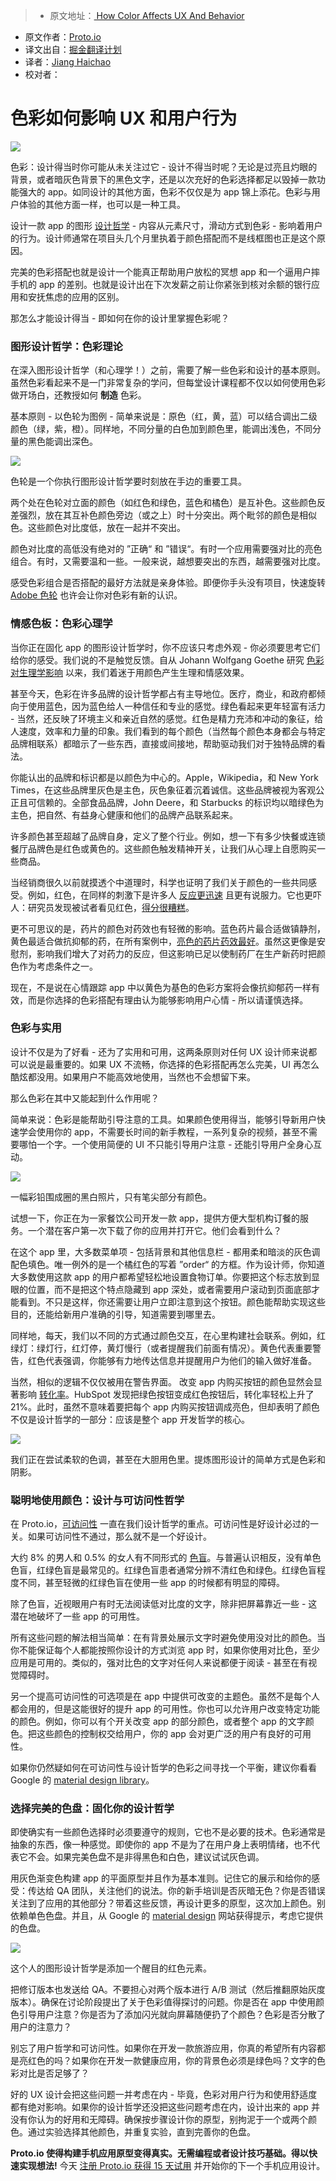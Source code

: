 
> * 原文地址：[ How Color Affects UX And Behavior](https://blog.prototypr.io/how-color-affects-ux-and-behavior-c242c895a8a4#.1p7zujou5)
* 原文作者：[Proto.io](https://blog.prototypr.io/@protoio?source=post_header_lockup)
* 译文出自：[掘金翻译计划](https://github.com/xitu/gold-miner)
* 译者：[Jiang Haichao](https://github.com/AceLeeWinnie)
* 校对者：

# 色彩如何影响 UX 和用户行为

<img class="progressiveMedia-noscript js-progressiveMedia-inner" src="https://cdn-images-1.medium.com/max/800/1*u_ZVr6pxj9EBOKU5vACz6w.jpeg">

色彩：设计得当时你可能从未关注过它 - 设计不得当时呢？无论是过亮且灼眼的背景，或者暗灰色背景下的黑色文字，还是以次充好的色彩选择都足以毁掉一款功能强大的 app。如同设计的其他方面，色彩不仅仅是为 app 锦上添花。色彩与用户体验的其他方面一样，也可以是一种工具。

设计一款 app 的图形 [设计哲学](http://blog.proto.io/10-of-the-best-design-philosophies-of-all-time/) - 内容从元素尺寸，滑动方式到色彩 - 影响着用户的行为。设计师通常在项目头几个月里执着于颜色搭配而不是线框图也正是这个原因。

完美的色彩搭配也就是设计一个能真正帮助用户放松的冥想 app 和一个逼用户摔手机的 app 的差别。也就是设计出在下次发薪之前让你紧张到核对余额的银行应用和安抚焦虑的应用的区别。

那怎么才能设计得当 - 即如何在你的设计里掌握色彩呢？

### 图形设计哲学：色彩理论

在深入图形设计哲学（和心理学！）之前，需要了解一些色彩和设计的基本原则。虽然色彩看起来不是一门非常复杂的学问，但每堂设计课程都不仅以如何使用色彩做开场白，还教授如何 **制造** 色彩。

基本原则 - 以色轮为图例 - 简单来说是：原色（红，黄，蓝）可以结合调出二级颜色（绿，紫，橙）。同样地，不同分量的白色加到颜色里，能调出浅色，不同分量的黑色能调出深色。

<img class="progressiveMedia-noscript js-progressiveMedia-inner" src="https://cdn-images-1.medium.com/max/800/0*TnakpAz6-VKGNWF5.jpg">

色轮是一个你执行图形设计哲学要时刻放在手边的重要工具。

两个处在色轮对立面的颜色（如红色和绿色，蓝色和橘色）是互补色。这些颜色反差强烈，放在其互补色颜色旁边（或之上）时十分突出。两个毗邻的颜色是相似色。这些颜色对比度低，放在一起并不突出。

颜色对比度的高低没有绝对的 ”正确“ 和 ”错误“。有时一个应用需要强对比的亮色组合。有时，又需要温和一些。一般来说，越想要突出的东西，越需要强对比度。

感受色彩组合是否搭配的最好方法就是亲身体验。即便你手头没有项目，快速旋转 [Adobe 色轮](https://color.adobe.com/) 也许会让你对色彩有新的认识。

### 情感色板：色彩心理学

当你正在固化 app 的图形设计哲学时，你不应该只考虑外观 - 你必须要思考它们给你的感受。我们说的不是触觉反馈。自从 Johann Wolfgang Goethe 研究 [色彩对生理学影响](http://www.arttherapyblog.com/online/color-therapy-healing-an-introduction/) 以来，我们着迷于用颜色产生生理和情感效果。

甚至今天，色彩在许多品牌的设计哲学都占有主导地位。医疗，商业，和政府都倾向于使用蓝色，因为蓝色给人一种信任和专业的感觉。绿色看起来更年轻富有活力 - 当然，还反映了环境主义和亲近自然的感觉。红色是精力充沛和冲动的象征，给人速度，效率和力量的印象。我们看到的每个颜色（当然每个颜色本身都会与特定品牌相联系）都暗示了一些东西，直接或间接地，帮助驱动我们对于独特品牌的看法。

你能认出的品牌和标识都是以颜色为中心的。Apple，Wikipedia，和 New York Times，在这些品牌里灰色是主色，灰色象征着沉着诚信。这些品牌被视为客观公正且可信赖的。全部食品品牌，John Deere，和 Starbucks 的标识均以暗绿色为主色，把自然、有益身心健康和他们的品牌产品联系起来。

许多颜色甚至超越了品牌自身，定义了整个行业。例如，想一下有多少快餐或连锁餐厅品牌色是红色或黄色的。这些颜色触发精神开关，让我们从心理上自愿购买一些商品。

当经销商很久以前就摸透个中道理时，科学也证明了我们关于颜色的一些共同感受。例如，红色，在同样的刺激下是许多人 [反应更迅速](http://theweek.com/articles/484145/4-surprising-facts-about-color-red) 且更有说服力。它也更吓人：研究员发现被试者看见红色，[得分很糟糕](https://www.sciencedaily.com/releases/2007/02/070228170240.htm)。

更不可思议的是，药片的颜色对药效也有轻微的影响。蓝色药片最合适做镇静剂，黄色最适合做抗抑郁的药，在所有案例中，[亮色的药片药效最好](http://www.theatlantic.com/health/archive/2014/10/the-power-of-drug-color/381156/)。虽然这更像是安慰剂，影响我们增大了对药力的反应，但这影响已足以使制药厂在生产新药时把颜色作为考虑条件之一。

现在，不是说在心情跟踪 app 中以黄色为基色的色彩方案将会像抗抑郁药一样有效，而是你选择的色彩搭配有理由认为能够影响用户心情 - 所以请谨慎选择。

### 色彩与实用

设计不仅是为了好看 - 还为了实用和可用，这两条原则对任何 UX 设计师来说都可以说是最重要的。如果 UX 不流畅，你选择的色彩搭配再怎么完美，UI 再怎么酷炫都没用。如果用户不能高效地使用，当然也不会想留下来。

那么色彩在其中又能起到什么作用呢？

简单来说：色彩是能帮助引导注意的工具。如果颜色使用得当，能够引导新用户快速学会使用你的 app，不需要长时间的新手教程，一系列复杂的视频，甚至不需要哪怕一个字。一个使用简便的 UI 不只能引导用户注意 - 还能引导用户全身心互动。

<img class="progressiveMedia-noscript js-progressiveMedia-inner" src="https://cdn-images-1.medium.com/max/800/0*Fa2CXw1Dv8iqJfHH.jpg">

一幅彩铅围成圈的黑白照片，只有笔尖部分有颜色。

试想一下，你正在为一家餐饮公司开发一款 app，提供方便大型机构订餐的服务。一个潜在客户第一次下载了你的应用并打开它。他们会看到什么？

在这个 app 里，大多数菜单项 - 包括背景和其他信息栏 - 都用柔和暗淡的灰色调配色填色。唯一例外的是一个橘红色的写着 ”order“ 的方框。作为设计师，你知道大多数使用这款 app 的用户都希望轻松地设置食物订单。你要把这个标志放到显眼的位置，而不是把这个特点隐藏到 app 深处，或者需要用户滚动到页面底部才能看到。不只是这样，你还需要让用户立即注意到这个按钮。颜色能帮助实现这些目的，还能给新用户准确的引导，知道需要到哪里去。

同样地，每天，我们以不同的方式通过颜色交互，在心里构建社会联系。例如，红绿灯：绿灯行，红灯停，黄灯慢行（或者提醒我们前面有情况）。黄色代表重要警告，红色代表强调，你能够有力地传达信息并提醒用户为他们的输入做好准备。

当然，相似的逻辑不仅仅被用在警告界面。 改变 app 内购买按钮的颜色显然会显著影响 [转化率](http://blog.hubspot.com/blog/tabid/6307/bid/20566/The-Button-Color-A-B-Test-Red-Beats-Green.aspx)。HubSpot 发现把绿色按钮变成红色按钮后，转化率轻松上升了 21%。此时，虽然不意味着要把每个 app 内购买按钮调成亮色，但却表明了颜色不仅是设计哲学的一部分：应该是整个 app 开发哲学的核心。

<img class="progressiveMedia-noscript js-progressiveMedia-inner" src="https://cdn-images-1.medium.com/max/800/0*4ILP-Npp6mB8hIQf.jpg">

我们正在尝试柔软的色调，甚至在大胆用色里。提炼图形设计的简单方式是色彩和阴影。

### 聪明地使用颜色：设计与可访问性哲学

在 Proto.io，[可访问性](http://blog.proto.io/the-beginners-guide-to-accessible-mobile-ui-design/) 一直在我们设计哲学的重点。可访问性是好设计必过的一关。如果可访问性不通过，那么就不是一个好设计。

大约 8% 的男人和 0.5% 的女人有不同形式的 [色盲](http://www.colourblindawareness.org/)。与普遍认识相反，没有单色色盲，红绿色盲是最常见的。红绿色盲患者通常分辨不清红色和绿色。红绿色盲程度不同，甚至轻微的红绿色盲在使用一些 app 的时候都有明显的障碍。

除了色盲，近视眼用户有时无法阅读低对比度的文字，除非把屏幕靠近一些 - 这潜在地破坏了一些 app 的可用性。

所有这些问题的解法相当简单：在有背景处展示文字时避免使用没对比的颜色。当你不能保证每个人都能按照你设计的方式浏览 app 时，如果你使用对比色，至少应用是可用的。类似的，强对比色的文字对任何人来说都便于阅读 - 甚至在有视觉障碍时。

另一个提高可访问性的可选项是在 app 中提供可改变的主题色。虽然不是每个人都会用的，但是这能很好的提升 app 的可用性。你也可以允许用户改变特定功能的颜色。例如，你可以有个开关改变 app 的部分颜色，或者整个 app 的文字颜色。把这些颜色的控制权交给用户，你的 app 会对更广泛的用户有良好的可用性。

如果你仍然疑如何在可访问性与设计哲学的色彩之间寻找一个平衡，建议你看看 Google 的 [material design library](https://material.google.com/usability/accessibility.html#accessibility-color-contrast)。

### 选择完美的色盘：固化你的设计哲学

即使确实有一些颜色选择时必须要遵守的规则，它也不是必要的技术。色彩通常是抽象的东西，像一种感觉。即使你的 app 不是为了在用户身上表明情绪，也不代表它不会。如果完美色盘不是非得黑色和白色，建议试试灰色调。

用灰色渐变色构建 app 的平面原型并且作为基本准则。记住它的展示和给你的感受：传达给 QA 团队，关注他们的说法。你的新手培训是否灰暗无色？你是否错误关注到了应用的其他部分？带着这些反馈，再设计更多的原型，这次加上颜色。别依赖单色色盘。并且，从 Google 的 [material design](https://material.google.com/style/color.html) 网站获得提示，考虑它提供的色盘。

<img class="progressiveMedia-noscript js-progressiveMedia-inner" src="https://cdn-images-1.medium.com/max/800/0*ceW-J0USVj3tW0MF.jpg">

这个人的图形设计哲学是添加一个醒目的红色元素。

把修订版本也发送给 QA。不要担心对两个版本进行 A/B 测试（然后推翻原始灰度版本）。确保在讨论阶段提出了关于色彩值得探讨的问题。你是否在 app 中使用颜色引导用户注意？你是否为了添加闪光就向屏幕随便扔了个颜色？色彩是否分散了用户的注意力？

别忘了用户哲学和可访问性。如果你在开发一款旅游应用，你真的希望所有内容都是亮红色的吗？如果你在开发一款健康应用，你的背景色必须是绿色吗？文字的色彩对比是否足够了？

好的 UX 设计会把这些问题一并考虑在内 - 毕竟，色彩对用户行为和使用舒适度都有绝对影响。如果你的设计哲学还没把这些问题考虑在内，设计出来的 app 并没有你认为的好用和无障碍。确保按步骤设计你的原型，别拘泥于一个或两个颜色。通过实验选择其他颜色，并重复实验，直到完善你的色盘。

**Proto.io 使得构建手机应用原型变得真实。无需编程或者设计技巧基础。得以快速实现想法!** 今天 [注册 Proto.io 获得 15 天试用](http://proto.io/) 并开始你的下一个手机应用设计。

